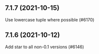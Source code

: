 ## 7.1.7 (2021-10-15)

Use lowercase tuple where possible (#6170)

## 7.1.6 (2021-10-12)

Add star to all non-0.1 versions (#6146)

